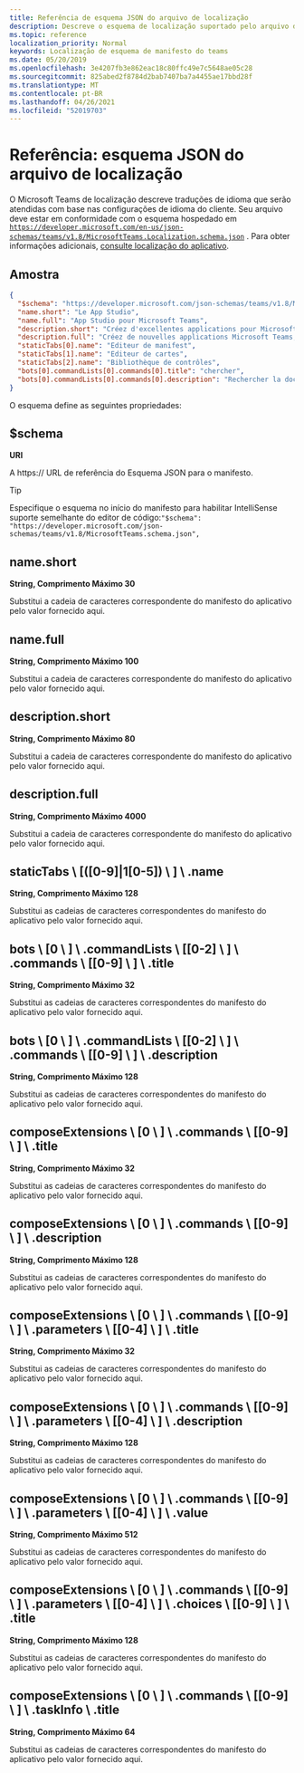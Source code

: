 ```yaml
---
title: Referência de esquema JSON do arquivo de localização
description: Descreve o esquema de localização suportado pelo arquivo de localização para Microsoft Teams
ms.topic: reference
localization_priority: Normal
keywords: Localização de esquema de manifesto do teams
ms.date: 05/20/2019
ms.openlocfilehash: 3e4207fb3e862eac18c80ffc49e7c5648ae05c28
ms.sourcegitcommit: 825abed2f8784d2bab7407ba7a4455ae17bbd28f
ms.translationtype: MT
ms.contentlocale: pt-BR
ms.lasthandoff: 04/26/2021
ms.locfileid: "52019703"
---
```

# <a name="reference-localization-file-json-schema"></a>Referência: esquema JSON do arquivo de localização

O Microsoft Teams de localização descreve traduções de idioma que serão atendidas com base nas configurações de idioma do cliente. Seu arquivo deve estar em conformidade com o esquema hospedado em [`https://developer.microsoft.com/en-us/json-schemas/teams/v1.8/MicrosoftTeams.Localization.schema.json`](https://developer.microsoft.com/en-us/json-schemas/teams/v1.8/MicrosoftTeams.Localization.schema.json) . Para obter informações adicionais, [consulte localização do aplicativo](~/concepts/build-and-test/apps-localization.md).

## <a name="sample"></a>Amostra

```json
{
  "$schema": "https://developer.microsoft.com/json-schemas/teams/v1.8/MicrosoftTeams.schema.json",
  "name.short": "Le App Studio",
  "name.full": "App Studio pour Microsoft Teams",
  "description.short": "Créez d'excellentes applications pour Microsoft Teams avec App Studio.",
  "description.full": "Créez de nouvelles applications Microsoft Teams, concevez et prévisualisez des cartes bot, et explorez la documentation avec App Studio.",
  "staticTabs[0].name": "Editeur de manifest",
  "staticTabs[1].name": "Editeur de cartes",
  "staticTabs[2].name": "Bibliothèque de contrôles",
  "bots[0].commandLists[0].commands[0].title": "chercher",
  "bots[0].commandLists[0].commands[0].description": "Rechercher la documentation Teams pertinente"
}
```

O esquema define as seguintes propriedades:

## <a name="schema"></a>$schema

**URI**

A https:// URL de referência do Esquema JSON para o manifesto.

> [!TIP]
> Especifique o esquema no início do manifesto para habilitar IntelliSense suporte semelhante do editor de código:`"$schema": "https://developer.microsoft.com/json-schemas/teams/v1.8/MicrosoftTeams.schema.json",`

## <a name="nameshort"></a>name.short

**String, Comprimento Máximo 30**

Substitui a cadeia de caracteres correspondente do manifesto do aplicativo pelo valor fornecido aqui.

## <a name="namefull"></a>name.full

**String, Comprimento Máximo 100**

Substitui a cadeia de caracteres correspondente do manifesto do aplicativo pelo valor fornecido aqui.

## <a name="descriptionshort"></a>description.short

**String, Comprimento Máximo 80**

Substitui a cadeia de caracteres correspondente do manifesto do aplicativo pelo valor fornecido aqui.

## <a name="descriptionfull"></a>description.full

**String, Comprimento Máximo 4000**

Substitui a cadeia de caracteres correspondente do manifesto do aplicativo pelo valor fornecido aqui.

## <a name="statictabs0-910-5name"></a>staticTabs \\ [([0-9]|1[0-5]) \\ ] \\ .name

**String, Comprimento Máximo 128**

Substitui as cadeias de caracteres correspondentes do manifesto do aplicativo pelo valor fornecido aqui.

## <a name="bots0commandlists0-2commands0-9title"></a>bots \\ [0 \\ ] \\ .commandLists \\ [[0-2] \\ ] \\ .commands \\ [[0-9] \\ ] \\ .title

**String, Comprimento Máximo 32**

Substitui as cadeias de caracteres correspondentes do manifesto do aplicativo pelo valor fornecido aqui.

## <a name="bots0commandlists0-2commands0-9description"></a>bots \\ [0 \\ ] \\ .commandLists \\ [[0-2] \\ ] \\ .commands \\ [[0-9] \\ ] \\ .description

**String, Comprimento Máximo 128**

Substitui as cadeias de caracteres correspondentes do manifesto do aplicativo pelo valor fornecido aqui.

## <a name="composeextensions0commands0-9title"></a>composeExtensions \\ [0 \\ ] \\ .commands \\ [[0-9] \\ ] \\ .title

**String, Comprimento Máximo 32**

Substitui as cadeias de caracteres correspondentes do manifesto do aplicativo pelo valor fornecido aqui.

## <a name="composeextensions0commands0-9description"></a>composeExtensions \\ [0 \\ ] \\ .commands \\ [[0-9] \\ ] \\ .description

**String, Comprimento Máximo 128**

Substitui as cadeias de caracteres correspondentes do manifesto do aplicativo pelo valor fornecido aqui.

## <a name="composeextensions0commands0-9parameters0-4title"></a>composeExtensions \\ [0 \\ ] \\ .commands \\ [[0-9] \\ ] \\ .parameters \\ [[0-4] \\ ] \\ .title

**String, Comprimento Máximo 32**

Substitui as cadeias de caracteres correspondentes do manifesto do aplicativo pelo valor fornecido aqui.

## <a name="composeextensions0commands0-9parameters0-4description"></a>composeExtensions \\ [0 \\ ] \\ .commands \\ [[0-9] \\ ] \\ .parameters \\ [[0-4] \\ ] \\ .description

**String, Comprimento Máximo 128**

Substitui as cadeias de caracteres correspondentes do manifesto do aplicativo pelo valor fornecido aqui.

## <a name="composeextensions0commands0-9parameters0-4value"></a>composeExtensions \\ [0 \\ ] \\ .commands \\ [[0-9] \\ ] \\ .parameters \\ [[0-4] \\ ] \\ .value

**String, Comprimento Máximo 512**

Substitui as cadeias de caracteres correspondentes do manifesto do aplicativo pelo valor fornecido aqui.

## <a name="composeextensions0commands0-9parameters0-4choices0-9title"></a>composeExtensions \\ [0 \\ ] \\ .commands \\ [[0-9] \\ ] \\ .parameters \\ [[0-4] \\ ] \\ .choices \\ [[0-9] \\ ] \\ .title

**String, Comprimento Máximo 128**

Substitui as cadeias de caracteres correspondentes do manifesto do aplicativo pelo valor fornecido aqui.

## <a name="composeextensions0commands0-9taskinfotitle"></a>composeExtensions \\ [0 \\ ] \\ .commands \\ [[0-9] \\ ] \\ .taskInfo \\ .title

**String, Comprimento Máximo 64**

Substitui as cadeias de caracteres correspondentes do manifesto do aplicativo pelo valor fornecido aqui.

